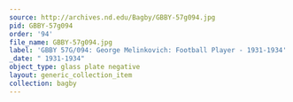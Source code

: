 ```yaml
---
source: http://archives.nd.edu/Bagby/GBBY-57g094.jpg
pid: GBBY-57g094
order: '94'
file_name: GBBY-57g094.jpg
label: 'GBBY 57G/094: George Melinkovich: Football Player - 1931-1934'
_date: " 1931-1934"
object_type: glass plate negative
layout: generic_collection_item
collection: bagby
---
```

